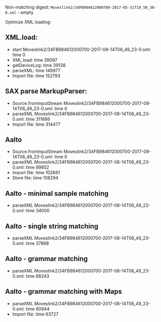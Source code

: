 Non-matching digest:
`Moveslink2/34FB984612000700-2017-05-31T10_50_30-0.sml` - empty

Optimize XML loading:

## XML.load:
- start Moveslink2/34FB984612000700-2017-08-14T06_49_23-0.sml: time 0
- XML.load: time 39097
- getDeviceLog: time 39138
- parseXML: time 149977
- Import file: time 152793

## SAX parse MarkupParser:

- Source.fromInputStream Moveslink2/34FB984612000700-2017-08-14T06_49_23-0.sml: time 0
- parseXML Moveslink2/34FB984612000700-2017-08-14T06_49_23-0.sml: time 311666
- Import file: time 314477

## Aalto

- Source.fromInputStream Moveslink2/34FB984612000700-2017-08-14T06_49_23-0.sml: time 0
- parseXML Moveslink2/34FB984612000700-2017-08-14T06_49_23-0.sml: time 99852
- Import file: time 102681
- Store file: time 108294

## Aalto - minimal sample matching 

- parseXML Moveslink2/34FB984612000700-2017-08-14T06_49_23-0.sml: time 34000

## Aalto - single string matching 
- parseXML Moveslink2/34FB984612000700-2017-08-14T06_49_23-0.sml: time 37868

## Aalto - grammar matching
- parseXML Moveslink2/34FB984612000700-2017-08-14T06_49_23-0.sml: time 68243

## Aalto - grammar matching with Maps
- parseXML Moveslink2/34FB984612000700-2017-08-14T06_49_23-0.sml: time 60944
- Import file: time 63727

